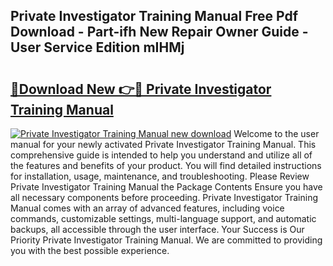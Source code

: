 ## Private Investigator Training Manual Free Pdf Download - Part-ifh New Repair Owner Guide - User Service Edition mIHMj

# <h2><a href="http://cf26852.oget.top/?id=Private+Investigator+Training+Manual">🔗Download New 👉🔴 Private Investigator Training Manual</a></h2>

[![Private Investigator Training Manual new download](https://i.imgur.com/5g1atiW.png)](http://cf26852.oget.top/?id=Private+Investigator+Training+Manual)
Welcome to the user manual for your newly activated Private Investigator Training Manual. This comprehensive guide is intended to help you understand and utilize all of the features and benefits of your product. You will find detailed instructions for installation, usage, maintenance, and troubleshooting. Please Review Private Investigator Training Manual the Package Contents Ensure you have all necessary components before proceeding. Private Investigator Training Manual comes with an array of advanced features, including voice commands, customizable settings, multi-language support, and automatic backups, all accessible through the user interface. Your Success is Our Priority Private Investigator Training Manual. We are committed to providing you with the best possible experience.
